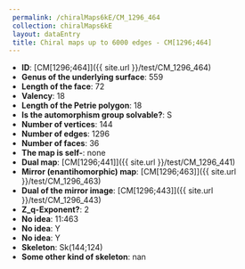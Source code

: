 ```yaml
--- 
 permalink: /chiralMaps6kE/CM_1296_464 
 collection: chiralMaps6kE
 layout: dataEntry
 title: Chiral maps up to 6000 edges - CM[1296;464]
---
```


- **ID**: [CM[1296;464]]({{ site.url }}/test/CM_1296_464)
- **Genus of the underlying surface**: 559
- **Length of the face**: 72
- **Valency**: 18
- **Length of the Petrie polygon**: 18
- **Is the automorphism group solvable?**: S
- **Number of vertices**: 144
- **Number of edges**: 1296
- **Number of faces**: 36
- **The map is self-**: none
- **Dual map**: [CM[1296;441]]({{ site.url }}/test/CM_1296_441)
- **Mirror (enantihomorphic) map**: [CM[1296;463]]({{ site.url }}/test/CM_1296_463)
- **Dual of the mirror image**: [CM[1296;443]]({{ site.url }}/test/CM_1296_443)
- **Z_q-Exponent?**: 2
- **No idea**:  11:463
- **No idea**: Y
- **No idea**: Y
- **Skeleton**: Sk(144;124)
- **Some other kind of skeleton**: nan

